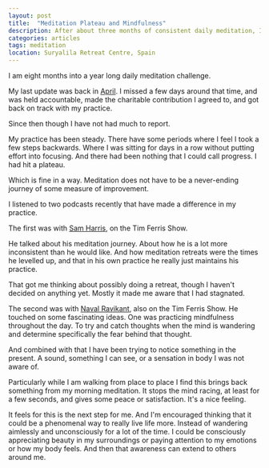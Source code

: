 ```yaml
---
layout: post
title:  "Meditation Plateau and Mindfulness"
description: After about three months of consistent daily meditation, I hit a plateau and even dipped a bit. A podcast recently took me to the next level.
categories: articles
tags: meditation
location: Suryalila Retreat Centre, Spain
---
```


I am eight months into a year long daily meditation challenge.

My last update was back in [April](http://remotemanifesto.com/articles/2015/04/15/meditation-challenge-month-3.html). I missed a few days around that time, and was held accountable, made the charitable contribution I agreed to, and got back on track with my practice.

Since then though I have not had much to report.

My practice has been steady. There have some periods where I feel I took a few steps backwards. Where I was sitting for days in a row without putting effort into focusing. And there had been nothing that I could call progress. I had hit a plateau.

Which is fine in a way. Meditation does not have to be a never-ending journey of some measure of improvement.

I listened to two podcasts recently that have made a difference in my practice.

The first was with [Sam Harris](http://fourhourworkweek.com/2015/07/08/sam-harris-on-daily-routines-the-trolley-scenario-and-5-books-everyone-should-read/), on the Tim Ferris Show.

He talked about his meditation journey. About how he is a lot more inconsistent than he would like. And how meditation retreats were the times he levelled up, and that in his own practice he really just maintains his practice.

That got me thinking about possibly doing a retreat, though I haven't decided on anything yet. Mostly it made me aware that I had stagnated.

The second was with [Naval Ravikant](http://fourhourworkweek.com/2015/08/18/the-evolutionary-angel-naval-ravikant/), also on the Tim Ferris Show. He touched on some fascinating ideas. One was practicing mindfulness throughout the day. To try and catch thoughts when the mind is wandering and determine specifically the fear behind that thought.

And combined with that I have been trying to notice something in the present. A sound, something I can see, or a sensation in body I was not aware of.

Particularly while I am walking from place to place I find this brings back something from my morning meditation. It stops the mind racing, at least for a few seconds, and gives some peace or satisfaction. It's a nice feeling.

It feels for this is the next step for me. And I'm encouraged thinking that it could be a phenomenal way to really live life more. Instead of wandering aimlessly and unconsciously for a lot of the time. I could be consciously appreciating beauty in my surroundings or paying attention to my emotions or how my body feels. And then that awareness can extend to others around me. 